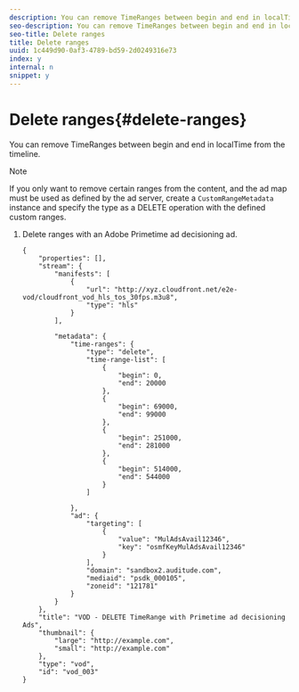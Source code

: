 ```yaml
---
description: You can remove TimeRanges between begin and end in localTime from the timeline.
seo-description: You can remove TimeRanges between begin and end in localTime from the timeline.
seo-title: Delete ranges
title: Delete ranges
uuid: 1c449d90-0af3-4789-bd59-2d0249316e73
index: y
internal: n
snippet: y
---
```


# Delete ranges{#delete-ranges}

You can remove TimeRanges between begin and end in localTime from the timeline.

>[!NOTE]
>
>If you only want to remove certain ranges from the content, and the ad map must be used as defined by the ad server, create a `CustomRangeMetadata` instance and specify the type as a DELETE operation with the defined custom ranges.

1. Delete ranges with an Adobe Primetime ad decisioning ad.

   ```
   {   
       "properties": [],
       "stream": {
           "manifests": [
               {
                   "url": "http://xyz.cloudfront.net/e2e-vod/cloudfront_vod_hls_tos_30fps.m3u8",
                   "type": "hls"
               }
           ],
        
           "metadata": {
               "time-ranges": {
                   "type": "delete",
                   "time-range-list": [
                       {
                           "begin": 0,
                           "end": 20000
                       },
                       {
                           "begin": 69000,
                           "end": 99000
                       },
                       {
                           "begin": 251000,
                           "end": 281000
                       },
                       {
                           "begin": 514000,
                           "end": 544000
                       }
                   ]
        
               },
               "ad": {
                   "targeting": [
                       {
                           "value": "MulAdsAvail12346",
                           "key": "osmfKeyMulAdsAvail12346"
                       }
                   ],
                   "domain": "sandbox2.auditude.com",
                   "mediaid": "psdk_000105",
                   "zoneid": "121781"
               }     
           }
       },   
       "title": "VOD - DELETE TimeRange with Primetime ad decisioning Ads",
       "thumbnail": {
           "large": "http://example.com",
           "small": "http://example.com"
       },
       "type": "vod",
       "id": "vod_003"
   }
   
   ```

